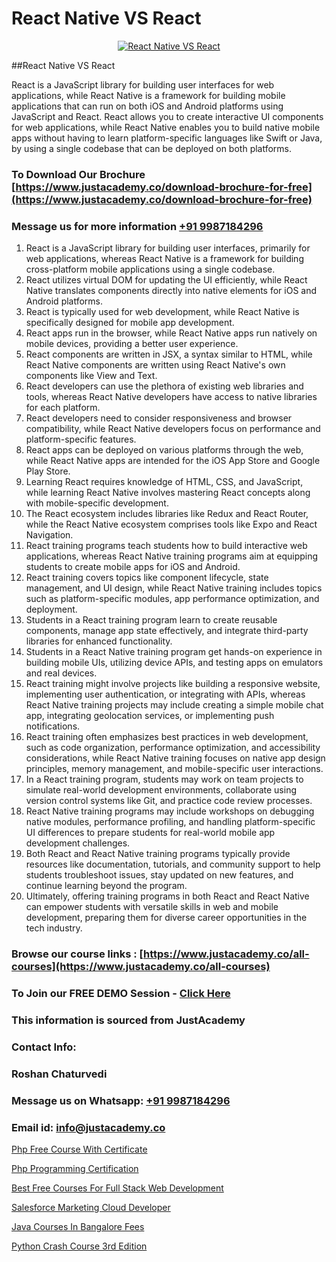 # React Native VS React

<p align="center">
  <a href="https://justacademy.co/course-detail/react-native-training">
    <img src="https://justacademy.co/storage2/course_image/1677245616_course_image.webp" alt="React Native VS React">
  </a>
</p>
##React Native VS React

React is a JavaScript library for building user interfaces for web applications, while React Native is a framework for building mobile applications that can run on both iOS and Android platforms using JavaScript and React. React allows you to create interactive UI components for web applications, while React Native enables you to build native mobile apps without having to learn platform-specific languages like Swift or Java, by using a single codebase that can be deployed on both platforms.
### To Download Our Brochure [https://www.justacademy.co/download-brochure-for-free](https://www.justacademy.co/download-brochure-for-free)
### Message us for more information [+91 9987184296](https://api.whatsapp.com/send?phone=919987184296)
1) React is a JavaScript library for building user interfaces, primarily for web applications, whereas React Native is a framework for building cross-platform mobile applications using a single codebase.
2) React utilizes virtual DOM for updating the UI efficiently, while React Native translates components directly into native elements for iOS and Android platforms.
3) React is typically used for web development, while React Native is specifically designed for mobile app development.
4) React apps run in the browser, while React Native apps run natively on mobile devices, providing a better user experience.
5) React components are written in JSX, a syntax similar to HTML, while React Native components are written using React Native's own components like View and Text.
6) React developers can use the plethora of existing web libraries and tools, whereas React Native developers have access to native libraries for each platform.
7) React developers need to consider responsiveness and browser compatibility, while React Native developers focus on performance and platform-specific features.
8) React apps can be deployed on various platforms through the web, while React Native apps are intended for the iOS App Store and Google Play Store.
9) Learning React requires knowledge of HTML, CSS, and JavaScript, while learning React Native involves mastering React concepts along with mobile-specific development.
10) The React ecosystem includes libraries like Redux and React Router, while the React Native ecosystem comprises tools like Expo and React Navigation.
11) React training programs teach students how to build interactive web applications, whereas React Native training programs aim at equipping students to create mobile apps for iOS and Android.
12) React training covers topics like component lifecycle, state management, and UI design, while React Native training includes topics such as platform-specific modules, app performance optimization, and deployment.
13) Students in a React training program learn to create reusable components, manage app state effectively, and integrate third-party libraries for enhanced functionality.
14) Students in a React Native training program get hands-on experience in building mobile UIs, utilizing device APIs, and testing apps on emulators and real devices.
15) React training might involve projects like building a responsive website, implementing user authentication, or integrating with APIs, whereas React Native training projects may include creating a simple mobile chat app, integrating geolocation services, or implementing push notifications.
16) React training often emphasizes best practices in web development, such as code organization, performance optimization, and accessibility considerations, while React Native training focuses on native app design principles, memory management, and mobile-specific user interactions.
17) In a React training program, students may work on team projects to simulate real-world development environments, collaborate using version control systems like Git, and practice code review processes.
18) React Native training programs may include workshops on debugging native modules, performance profiling, and handling platform-specific UI differences to prepare students for real-world mobile app development challenges.
19) Both React and React Native training programs typically provide resources like documentation, tutorials, and community support to help students troubleshoot issues, stay updated on new features, and continue learning beyond the program.
20) Ultimately, offering training programs in both React and React Native can empower students with versatile skills in web and mobile development, preparing them for diverse career opportunities in the tech industry.

### Browse our course links : [https://www.justacademy.co/all-courses](https://www.justacademy.co/all-courses) 
### To Join our FREE DEMO Session - [Click Here](https://www.justacademy.co/register-for-course-demo)


### This information is sourced from JustAcademy
### Contact Info:
### Roshan Chaturvedi
### Message us on Whatsapp: [+91 9987184296](https://api.whatsapp.com/send?phone=919987184296)
### Email id: [info@justacademy.co](mailto:info@justacademy.co)
                
[Php Free Course With Certificate](https://www.linkedin.com/pulse/php-free-course-certificate-justacademy-ahmedabad-mumze?trackingId=1K3bWWGpgg5OTQeyqj9sng%3D%3D&lipi=urn%3Ali%3Apage%3Ad_flagship3_company_admin%3BBylBlMTlRO%2BPitwDv%2FJk0g%3D%3D)

[Php Programming Certification](https://www.linkedin.com/pulse/php-programming-certification-justacademy-ahmedabad-mlsoe?trackingId=yLZGgcycB9g2aiHyVhSGog%3D%3D&lipi=urn%3Ali%3Apage%3Ad_flagship3_company_admin%3BO%2BCUjkhGSmWvdoCzc9%2FX%2FA%3D%3D)

[Best Free Courses For Full Stack Web Development](https://medium.com/@AkashSingh2052/best-free-courses-for-full-stack-web-development-4850085624bf)

[Salesforce Marketing Cloud Developer](https://medium.com/@roneet705/salesforce-marketing-cloud-developer-5393a8018181)

[Java Courses In Bangalore Fees](https://justacademyin.github.io/justacademy/java-courses-in-bangalore-fees)

[Python Crash Course 3rd Edition](https://justacademyin.github.io/justacademy/python-crash-course-3rd-edition)

